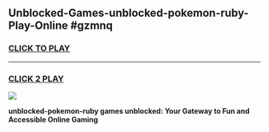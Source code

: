 
## Unblocked-Games-unblocked-pokemon-ruby-Play-Online #gzmnq
<h3>
<a href="https://news.freeplayer.one?title=unblocked-pokemon-ruby&ref=3">CLICK TO PLAY</a></h3>
<hr>

<h3>
<a href="https://news.freeplayer.one?title=unblocked-pokemon-ruby&ref=3">CLICK 2 PLAY</a>
  
</h3>

<a href="https://news.freeplayer.one?title=unblocked-pokemon-ruby&ref=3"><img src="https://clearcache.store/games.png"></a>


**unblocked-pokemon-ruby games unblocked: Your Gateway to Fun and Accessible Online Gaming**
